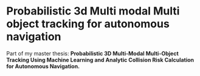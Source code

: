 # Probabilistic 3d Multi modal Multi object tracking for autonomous navigation
Part of my master thesis: **Probabilistic 3D Multi-Modal Multi-Object Tracking Using Machine Learning and Analytic Collision Risk Calculation for Autonomous Navigation.**
